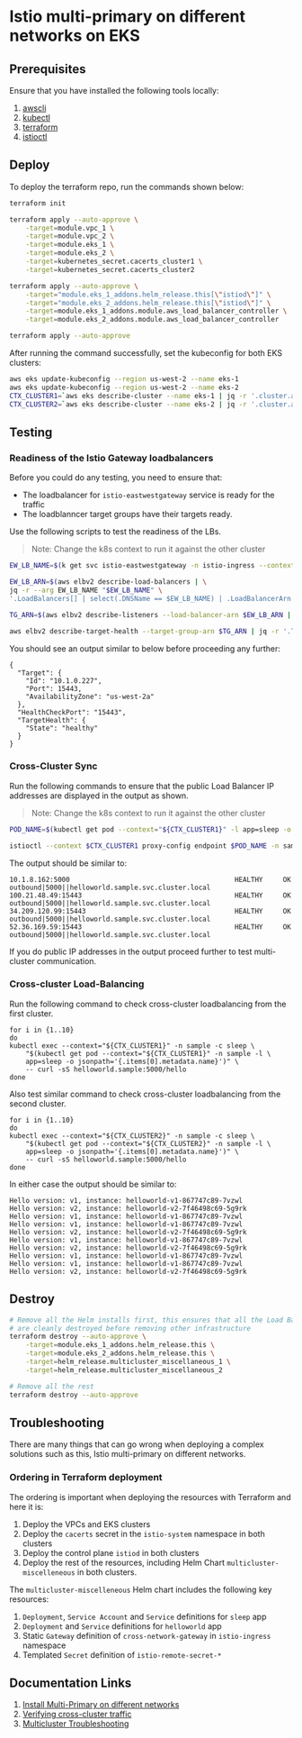 # Istio multi-primary on different networks on EKS

## Prerequisites

Ensure that you have installed the following tools locally:

1. [awscli](https://docs.aws.amazon.com/cli/latest/userguide/install-cliv2.html)
2. [kubectl](https://kubernetes.io/docs/tasks/tools/)
3. [terraform](https://learn.hashicorp.com/tutorials/terraform/install-cli)
4. [istioctl](https://istio.io/latest/docs/ops/diagnostic-tools/istioctl/)

## Deploy 

To deploy the terraform repo, run the commands shown below:
```sh 
terraform init

terraform apply --auto-approve \
    -target=module.vpc_1 \
    -target=module.vpc_2 \
    -target=module.eks_1 \
    -target=module.eks_2 \
    -target=kubernetes_secret.cacerts_cluster1 \
    -target=kubernetes_secret.cacerts_cluster2 

terraform apply --auto-approve \
    -target="module.eks_1_addons.helm_release.this[\"istiod\"]" \
    -target="module.eks_2_addons.helm_release.this[\"istiod\"]" \
    -target=module.eks_1_addons.module.aws_load_balancer_controller \
    -target=module.eks_2_addons.module.aws_load_balancer_controller 

terraform apply --auto-approve 
```

After running the command successfully, set the kubeconfig for both EKS clusters:
```sh 
aws eks update-kubeconfig --region us-west-2 --name eks-1
aws eks update-kubeconfig --region us-west-2 --name eks-2
CTX_CLUSTER1=`aws eks describe-cluster --name eks-1 | jq -r '.cluster.arn'`
CTX_CLUSTER2=`aws eks describe-cluster --name eks-2 | jq -r '.cluster.arn'`
```

## Testing

### Readiness of the Istio Gateway loadbalancers

Before you could do any testing, you need to ensure that:
* The loadbalancer for `istio-eastwestgateway` service is ready for the traffic 
* The loadblanncer target groups have their targets ready. 

Use the following scripts to test the readiness of the LBs.
> Note: Change the k8s context to run it against the other cluster
```sh 
EW_LB_NAME=$(k get svc istio-eastwestgateway -n istio-ingress --context $CTX_CLUSTER1 -o=jsonpath='{.status.loadBalancer.ingress[0].hostname}')

EW_LB_ARN=$(aws elbv2 describe-load-balancers | \
jq -r --arg EW_LB_NAME "$EW_LB_NAME" \
'.LoadBalancers[] | select(.DNSName == $EW_LB_NAME) | .LoadBalancerArn')

TG_ARN=$(aws elbv2 describe-listeners --load-balancer-arn $EW_LB_ARN | jq -r '.Listeners[] | select(.Port == 15443) | .DefaultActions[0].TargetGroupArn')

aws elbv2 describe-target-health --target-group-arn $TG_ARN | jq -r '.TargetHealthDescriptions[0]'
```

You should see an output similar to below before proceeding any further:
```
{
  "Target": {
    "Id": "10.1.0.227",
    "Port": 15443,
    "AvailabilityZone": "us-west-2a"
  },
  "HealthCheckPort": "15443",
  "TargetHealth": {
    "State": "healthy"
  }
}
```

### Cross-Cluster Sync

Run the following commands to ensure that the public Load Balancer IP addresses 
are displayed in the output as shown. 

> Note: Change the k8s context to run it against the other cluster

```sh 
POD_NAME=$(kubectl get pod --context="${CTX_CLUSTER1}" -l app=sleep -o jsonpath='{.items[0].metadata.name}' -n sample)

istioctl --context $CTX_CLUSTER1 proxy-config endpoint $POD_NAME -n sample | grep helloworld
```

The output should be similar to:
```
10.1.8.162:5000                                         HEALTHY     OK                outbound|5000||helloworld.sample.svc.cluster.local
100.21.48.49:15443                                      HEALTHY     OK                outbound|5000||helloworld.sample.svc.cluster.local
34.209.120.99:15443                                     HEALTHY     OK                outbound|5000||helloworld.sample.svc.cluster.local
52.36.169.59:15443                                      HEALTHY     OK                outbound|5000||helloworld.sample.svc.cluster.local
```

If you do public IP addresses in the output proceed further to test multi-cluster 
communication.

### Cross-cluster Load-Balancing 

Run the following command to check cross-cluster loadbalancing from the first cluster.

```
for i in {1..10}
do 
kubectl exec --context="${CTX_CLUSTER1}" -n sample -c sleep \
    "$(kubectl get pod --context="${CTX_CLUSTER1}" -n sample -l \
    app=sleep -o jsonpath='{.items[0].metadata.name}')" \
    -- curl -sS helloworld.sample:5000/hello
done
```
Also test similar command to check cross-cluster loadbalancing from the second cluster.

```
for i in {1..10}
do 
kubectl exec --context="${CTX_CLUSTER2}" -n sample -c sleep \
    "$(kubectl get pod --context="${CTX_CLUSTER2}" -n sample -l \
    app=sleep -o jsonpath='{.items[0].metadata.name}')" \
    -- curl -sS helloworld.sample:5000/hello
done
```

In either case the output should be similar to:

```
Hello version: v1, instance: helloworld-v1-867747c89-7vzwl
Hello version: v2, instance: helloworld-v2-7f46498c69-5g9rk
Hello version: v1, instance: helloworld-v1-867747c89-7vzwl
Hello version: v1, instance: helloworld-v1-867747c89-7vzwl
Hello version: v2, instance: helloworld-v2-7f46498c69-5g9rk
Hello version: v1, instance: helloworld-v1-867747c89-7vzwl
Hello version: v2, instance: helloworld-v2-7f46498c69-5g9rk
Hello version: v1, instance: helloworld-v1-867747c89-7vzwl
Hello version: v1, instance: helloworld-v1-867747c89-7vzwl
Hello version: v2, instance: helloworld-v2-7f46498c69-5g9rk
```

## Destroy 
```sh 
# Remove all the Helm installs first, this ensures that all the Load Balancers
# are cleanly destroyed before removing other infrastructure
terraform destroy --auto-approve \
    -target=module.eks_1_addons.helm_release.this \
    -target=module.eks_2_addons.helm_release.this \
    -target=helm_release.multicluster_miscellaneous_1 \
    -target=helm_release.multicluster_miscellaneous_2

# Remove all the rest 
terraform destroy --auto-approve
```

## Troubleshooting

There are many things that can go wrong when deploying a complex solutions such 
as this, Istio multi-primary on different networks.

### Ordering in Terraform deployment

The ordering is important when deploying the resources with Terraform and here 
it is:
1. Deploy the VPCs and EKS clusters 
2. Deploy the `cacerts` secret in the `istio-system` namespace in both clusters
4. Deploy the control plane `istiod` in both clusters
5. Deploy the rest of the resources, including Helm Chart `multicluster-miscelleneous`
in both clusters. 

The `multicluster-miscelleneous` Helm chart includes the following key resources:
1. `Deployment`, `Service Account` and `Service` definitions for `sleep` app
2. `Deployment` and `Service` definitions for `helloworld` app
3. Static `Gateway` definition of `cross-network-gateway` in `istio-ingress` namespace 
4. Templated `Secret` definition of `istio-remote-secret-*`



## Documentation Links 

1. [Install Multi-Primary on different networks](https://istio.io/latest/docs/setup/install/multicluster/multi-primary_multi-network/)
2. [Verifying cross-cluster traffic](https://istio.io/latest/docs/setup/install/multicluster/verify/#verifying-cross-cluster-traffic)
3. [Multicluster Troubleshooting](https://istio.io/latest/docs/ops/diagnostic-tools/multicluster/)
